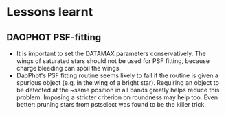 Lessons learnt
==============

DAOPHOT PSF-fitting
-------------------
* It is important to set the DATAMAX parameters conservatively.
The wings of saturated stars should not be used for PSF fitting,
because charge bleeding can spoil the wings.
* DaoPhot's PSF fitting routine seems likely to fail if the routine is given
a spurious object (e.g. in the wing of a bright star).
Requiring an object to be detected at the ~same position in
all bands greatly helps reduce this problem.  Imposing a stricter criterion
on roundness may help too.  Even better: pruning stars from pstselect was
found to be the killer trick.

